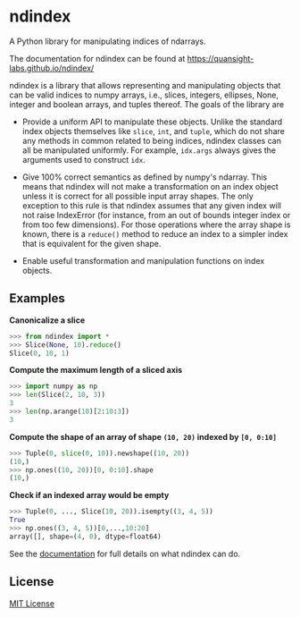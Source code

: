 # ndindex

A Python library for manipulating indices of ndarrays.

The documentation for ndindex can be found at https://quansight-labs.github.io/ndindex/

ndindex is a library that allows representing and manipulating objects that
can be valid indices to numpy arrays, i.e., slices, integers, ellipses,
None, integer and boolean arrays, and tuples thereof. The goals of the library
are

- Provide a uniform API to manipulate these objects. Unlike the standard index
  objects themselves like `slice`, `int`, and `tuple`, which do not share any
  methods in common related to being indices, ndindex classes can all be
  manipulated uniformly. For example, `idx.args` always gives the arguments
  used to construct `idx`.

- Give 100% correct semantics as defined by numpy's ndarray. This means that
  ndindex will not make a transformation on an index object unless it is
  correct for all possible input array shapes. The only exception to this rule
  is that ndindex assumes that any given index will not raise IndexError (for
  instance, from an out of bounds integer index or from too few dimensions).
  For those operations where the array shape is known, there is a `reduce()`
  method to reduce an index to a simpler index that is equivalent for the
  given shape.

- Enable useful transformation and manipulation functions on index objects.

## Examples

**Canonicalize a slice**


```py
>>> from ndindex import *
>>> Slice(None, 10).reduce()
Slice(0, 10, 1)
```

**Compute the maximum length of a sliced axis**


```py
>>> import numpy as np
>>> len(Slice(2, 10, 3))
3
>>> len(np.arange(10)[2:10:3])
3
```

**Compute the shape of an array of shape `(10, 20)` indexed by `[0, 0:10]`**

```py
>>> Tuple(0, slice(0, 10)).newshape((10, 20))
(10,)
>>> np.ones((10, 20))[0, 0:10].shape
(10,)
```

**Check if an indexed array would be empty**

```py
>>> Tuple(0, ..., Slice(10, 20)).isempty((3, 4, 5))
True
>>> np.ones((3, 4, 5))[0,...,10:20]
array([], shape=(4, 0), dtype=float64)
```

See the [documentation](https://quansight-labs.github.io/ndindex/) for full details
on what ndindex can do.

## License

[MIT License](LICENSE)
